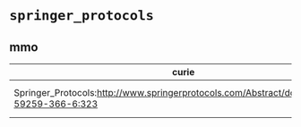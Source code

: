# `springer_protocols`

## mmo

| curie                                                                                      |   usages | nodes                                                                                                                                                                           |
|--------------------------------------------------------------------------------------------|----------|---------------------------------------------------------------------------------------------------------------------------------------------------------------------------------|
| Springer_Protocols:http://www.springerprotocols.com/Abstract/doi/10.1385/1-59259-366-6:323 |        3 | [MMO:0000364](http://purl.obolibrary.org/obo/MMO_0000364), [MMO:0000365](http://purl.obolibrary.org/obo/MMO_0000365), [MMO:0000367](http://purl.obolibrary.org/obo/MMO_0000367) |

